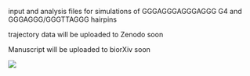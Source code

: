 input and analysis files for simulations of GGGAGGGAGGGAGGG G4 and GGGAGGG/GGGTTAGGG hairpins

trajectory data will be uploaded to Zenodo soon

Manuscript will be uploaded to biorXiv soon

![](https://github.com/ppokor/G4_folding_parallel/blob/main/folding1.gif)
